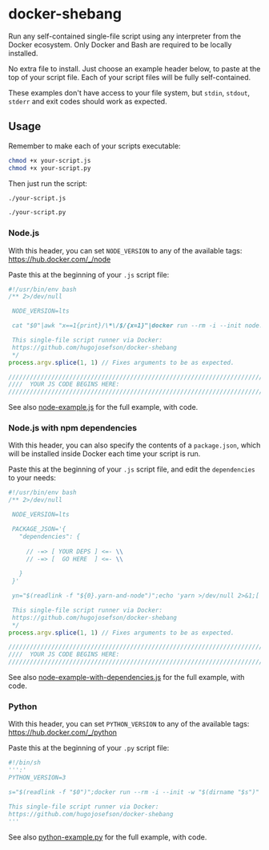 # docker-shebang

Run any self-contained single-file script using any interpreter from the Docker ecosystem. Only Docker and Bash are required to be locally installed.

No extra file to install. Just choose an example header below, to paste at the top of your script file. Each of your script files will be fully self-contained.

These examples don't have access to your file system, but `stdin`, `stdout`, `stderr` and exit codes should work as
expected.

## Usage

Remember to make each of your scripts executable:

```bash
chmod +x your-script.js
chmod +x your-script.py
```

Then just run the script:

```bash
./your-script.js
```
```bash
./your-script.py
```

### Node.js

With this header, you can set `NODE_VERSION` to any of the available tags: https://hub.docker.com/_/node
                   
Paste this at the beginning of your `.js` script file:

```js
#!/usr/bin/env bash
/** 2>/dev/null

 NODE_VERSION=lts

 cat "$0"|awk "x==1{print}/\*\/$/{x=1}"|docker run --rm -i --init node:${NODE_VERSION} node - "$0" "$@";exit $?

 This single-file script runner via Docker:
 https://github.com/hugojosefson/docker-shebang
 */
process.argv.splice(1, 1) // Fixes arguments to be as expected.

///////////////////////////////////////////////////////////////////////////////
////  YOUR JS CODE BEGINS HERE:
///////////////////////////////////////////////////////////////////////////////

```

See also [node-example.js](./node-example.js) for the full example, with code.

### Node.js with npm dependencies

With this header, you can also specify the contents of a `package.json`, which will be installed inside Docker each
time your script is run.
                   
Paste this at the beginning of your `.js` script file, and edit the `dependencies` to your needs:

```js
#!/usr/bin/env bash
/** 2>/dev/null

 NODE_VERSION=lts

 PACKAGE_JSON='{
   "dependencies": {
   
     // -=> [ YOUR DEPS ] <=- \\
     // -=> [  GO HERE  ] <=- \\
     
   }
 }'

 yn="$(readlink -f "${0}.yarn-and-node")";echo 'yarn >/dev/null 2>&1;[ $? = 0 ] && exec node "$@";e=$?;cat yarn-error.log>&2;exit $e'>"$yn";p="$(readlink -f "${0}.package.json")";echo "${PACKAGE_JSON}">"$p";cat "$0"|awk "x==1{print}/\*\/$/{x=1}"|docker run --rm -i --init -w /app -v "$p":/app/package.json:ro -v "$yn":/app/yarn-and-node:ro node:${NODE_VERSION} sh yarn-and-node - "$0" "$@";e=$?;rm "$p";rm "$yn";exit $e

 This single-file script runner via Docker:
 https://github.com/hugojosefson/docker-shebang
 */
process.argv.splice(1, 1) // Fixes arguments to be as expected.

///////////////////////////////////////////////////////////////////////////////
////  YOUR JS CODE BEGINS HERE:
///////////////////////////////////////////////////////////////////////////////

```

See also [node-example-with-dependencies.js](./node-example-with-dependencies.js) for the full example, with code.

### Python
                   
With this header, you can set `PYTHON_VERSION` to any of the available tags: https://hub.docker.com/_/python

Paste this at the beginning of your `.py` script file:

```python
#!/bin/sh
''':'
PYTHON_VERSION=3

s="$(readlink -f "$0")";docker run --rm -i --init -w "$(dirname "$s")" -v "$s":"$s":ro python:${PYTHON_VERSION} python -tt "$s" "$@";exit $?

This single-file script runner via Docker:
https://github.com/hugojosefson/docker-shebang
'''

```

See also [python-example.py](./python-example.py) for the full example, with code.
